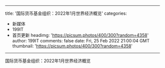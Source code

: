 
---
title: '国际货币基金组织：2022年1月世界经济概览'
categories: 
 - 新媒体
 - 199IT
 - 首页更新
headimg: 'https://picsum.photos/400/300?random=4358'
author: 199IT
comments: false
date: Fri, 25 Feb 2022 21:00:04 GMT
thumbnail: 'https://picsum.photos/400/300?random=4358'
---

<div>   
国际货币基金组织：2022年1月世界经济概览  
</div>
            